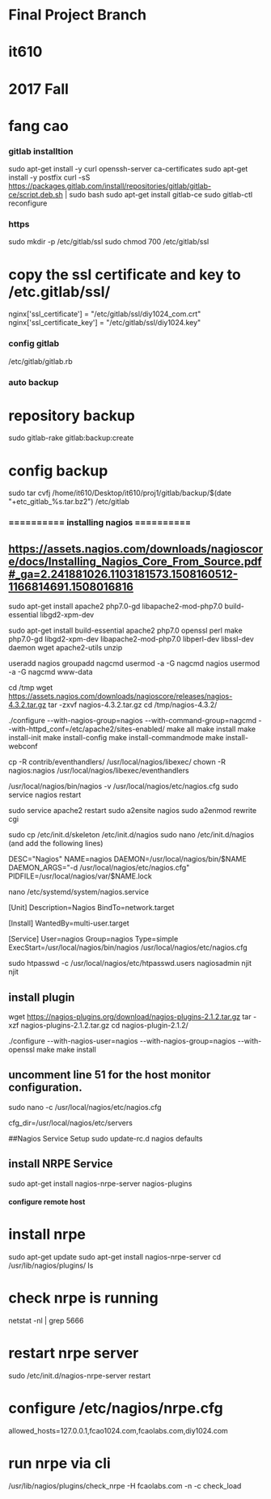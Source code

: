 # Final Project Branch
# it610
# 2017 Fall
# fang cao

### gitlab installtion 
sudo apt-get install -y curl openssh-server ca-certificates
sudo apt-get install -y postfix
curl -sS https://packages.gitlab.com/install/repositories/gitlab/gitlab-ce/script.deb.sh | sudo bash
sudo apt-get install gitlab-ce
sudo gitlab-ctl reconfigure

### https 
sudo mkdir -p /etc/gitlab/ssl
sudo chmod 700 /etc/gitlab/ssl

# copy the ssl certificate and key to /etc.gitlab/ssl/

nginx['ssl_certificate'] = "/etc/gitlab/ssl/diy1024_com.crt"
nginx['ssl_certificate_key'] = "/etc/gitlab/ssl/diy1024.key"



### config gitlab

/etc/gitlab/gitlab.rb


### auto backup 
# repository backup
sudo gitlab-rake gitlab:backup:create

# config backup
sudo tar cvfj /home/it610/Desktop/it610/proj1/gitlab/backup/$(date "+etc_gitlab_%s.tar.bz2") /etc/gitlab




### ========== installing nagios ==========
##	https://assets.nagios.com/downloads/nagioscore/docs/Installing_Nagios_Core_From_Source.pdf#_ga=2.241881026.1103181573.1508160512-1166814691.1508016816


sudo apt-get install apache2 php7.0-gd libapache2-mod-php7.0 build-essential libgd2-xpm-dev

sudo apt-get install build-essential apache2 php7.0 openssl perl make php7.0-gd libgd2-xpm-dev libapache2-mod-php7.0 libperl-dev libssl-dev daemon wget apache2-utils unzip


useradd nagios
groupadd nagcmd
usermod -a -G nagcmd nagios
usermod -a -G nagcmd www-data


cd /tmp
wget https://assets.nagios.com/downloads/nagioscore/releases/nagios-4.3.2.tar.gz
tar -zxvf nagios-4.3.2.tar.gz
cd /tmp/nagios-4.3.2/


./configure --with-nagios-group=nagios --with-command-group=nagcmd --with-httpd_conf=/etc/apache2/sites-enabled/
make all
make install
make install-init
make install-config
make install-commandmode
make install-webconf


cp -R contrib/eventhandlers/ /usr/local/nagios/libexec/
chown -R nagios:nagios /usr/local/nagios/libexec/eventhandlers

/usr/local/nagios/bin/nagios -v /usr/local/nagios/etc/nagios.cfg
sudo service nagios restart

sudo service apache2 restart
sudo a2ensite nagios
sudo a2enmod rewrite cgi


sudo cp /etc/init.d/skeleton /etc/init.d/nagios
sudo nano /etc/init.d/nagios (and add the following lines)

DESC="Nagios"
NAME=nagios
DAEMON=/usr/local/nagios/bin/$NAME
DAEMON_ARGS="-d /usr/local/nagios/etc/nagios.cfg"
PIDFILE=/usr/local/nagios/var/$NAME.lock



nano /etc/systemd/system/nagios.service

[Unit]
Description=Nagios
BindTo=network.target

[Install]
WantedBy=multi-user.target

[Service]
User=nagios
Group=nagios
Type=simple
ExecStart=/usr/local/nagios/bin/nagios /usr/local/nagios/etc/nagios.cfg



sudo htpasswd -c /usr/local/nagios/etc/htpasswd.users nagiosadmin
njit
njit




## install plugin
wget https://nagios-plugins.org/download/nagios-plugins-2.1.2.tar.gz
tar -xzf nagios-plugins-2.1.2.tar.gz
cd nagios-plugin-2.1.2/

./configure --with-nagios-user=nagios --with-nagios-group=nagios --with-openssl
make
make install

## uncomment line 51 for the host monitor configuration.
sudo nano -c /usr/local/nagios/etc/nagios.cfg

cfg_dir=/usr/local/nagios/etc/servers

##Nagios Service Setup
sudo update-rc.d nagios defaults

## install NRPE Service
sudo apt-get install nagios-nrpe-server nagios-plugins





<!-- ### configure remote host
apt-get install nagios-plugins nagios-nrpe-server
/etc/nagios/nrpe.cfg -->


#### configure remote host
# install nrpe

sudo apt-get update
sudo apt-get install nagios-nrpe-server
cd /usr/lib/nagios/plugins/
ls

# check nrpe is running
netstat -nl | grep 5666

# restart nrpe server
sudo /etc/init.d/nagios-nrpe-server restart


# configure /etc/nagios/nrpe.cfg
allowed_hosts=127.0.0.1,fcao1024.com,fcaolabs.com,diy1024.com

# run nrpe via cli
/usr/lib/nagios/plugins/check_nrpe -H fcaolabs.com -n -c check_load






